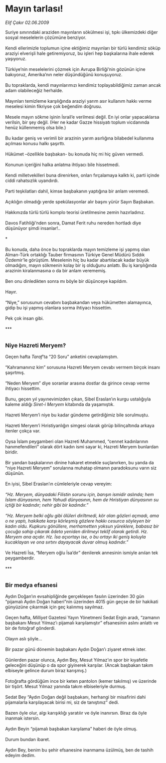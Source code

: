 # Mayın tarlası!

*Elif Çakır 02.06.2009*

<div class="taraf_structure_2col_1zq">
<div class="margen_n">



 <p>Suriye sınırındaki araziden mayınların sökülmesi işi, tıpkı ülkemizdeki diğer sosyal meselelerin çözümüne benziyor. <br/><br/>Kendi ellerimizle toplumun içine ektiğimiz mayınları bir türlü kendimiz söküp araziyi elverişli hale getiremiyoruz, bu işleri hep başkalarına ihale ederek yaşıyoruz. <br/><br/>Türkiye’nin meselelerini çözmek için Avrupa Birliği’nin gözünün içine bakıyoruz, Amerika’nın neler düşündüğünü konuşuyoruz. <br/><br/>Bu topraklarda, kendi mayınlarımızı kendimiz toplayabildiğimiz zaman ancak adam olabileceğiz herhalde. <br/><br/>Mayınları temizleme karşılığında araziyi yarım asır kullanım hakkı verme meselesi kimin fikriyse çok beğendim doğrusu. <br/><br/>Mesele mayın sökme işinin İsrail’e verilmesi değil. En iyi onlar yapacaklarsa verilsin, bir şey değil. (Her ne kadar Gazze hissiyatı toplum vicdanında henüz küllenmemiş olsa bile.) <br/><br/>Bu kadar geniş ve verimli bir arazinin yarım asırlığına bilabedel kullanıma açılması konusu halkı şaşırttı. <br/><br/>Hükümet –özellikle başbakan- bu konuda hiç mi hiç güven vermedi. <br/><br/>Konunun içeriğini halka anlatma ihtiyacı bile hissetmedi. <br/><br/>Kendi milletvekilleri buna direnirken, onları fırçalamaya kalktı ki, parti içinde ciddi rahatsızlık uyandırdı. <br/><br/>Parti teşkilatları dahil, kimse başbakanın yaptığına bir anlam veremedi. <br/><br/>Açıklığın olmadığı yerde spekülasyonlar alır başını yürür Sayın Başbakan. <br/><br/>Hakkınızda türlü türlü komplo teorisi üretilmesine zemin hazırladınız. <br/><br/>Davos Fatihliği’nden sonra, Damat Ferit ruhu nereden hortladı diye düşünüyor şimdi insanlar!.. <br/><br/>* <br/><br/>Bu konuda, daha önce bu topraklarda mayın temizleme işi yapmış olan Alman-Türk ortaklığı Tauber firmasının Türkiye Genel Müdürü Sıddık Özdemir’le görüştüm. Meselenin hiç bu kadar abartılacak kadar büyük olmadığını, mayın sökmenin kolay bir iş olduğunu anlattı. Bu iş karşılığında arazinin kiralanmasına o da bir anlam verememiş. <br/><br/>Ben onu dinledikten sonra mı böyle bir düşünceye kapıldım. <br/><br/>Hayır. <br/><br/>“Niye,” sorusunun cevabını başbakandan veya hükümetten alamayınca, gidip bu işi yapmış olanlara sorma ihtiyacı hissettim. <br/><br/>Pek çok insan gibi. <br/><br/>*** <br/><br/><br/><font size="4"><strong>Niye Hazreti Meryem? </strong></font><br/><br/>Geçen hafta <i>Taraf</i>’ta “20 Soru” anketini cevaplamıştım. <br/><br/>“Kahramanınız kim” sorusuna Hazreti Meryem cevabı vermem birçok insanı şaşırtmış. <br/><br/>“Neden Meryem” diye soranlar arasına dostlar da girince cevap verme ihtiyacı hissettim. <br/><br/>Bunu, geçen yıl yayınevimizden çıkan, Sibel Eraslan’ın kurgu ustalığıyla kaleme aldığı <i>Siret-i Meryem</i> kitabında da yaşamıştık. <br/><br/>Hazreti Meryem’i niye bu kadar gündeme getirdiğimiz bile sorulmuştu. <br/><br/>Hazreti Meryem’i Hıristiyanlığın simgesi olarak görüp bilinçaltında arkaya itenler çokça var. <br/><br/>Oysa İslam peygamberi olan Hazreti Muhammed, “cennet kadınlarının hanımefendileri” olarak dört kadın ismi sayar ki, Hazreti Meryem bunlardan biridir. <br/><br/>Bir yandan başkalarının dinine hakaret etmekle suçlanırken, bu yanda da “niye Hazreti Meryem” sorularına muhatap olmanın paradoksunu varın siz düşünün. <br/><br/>En iyisi, Sibel Eraslan’ın cümleleriyle cevap vereyim:<i> <br/><br/>“Hz. Meryem, dünyadaki Filistin sorunu için, barışın ismidir aslında; hem İslam dünyasının, hem Yahudi dünyasının, hem de Hıristiyan dünyasının su içtiği bir kadındır; nehir gibi bir kadındır.” <br/><br/>“Hz. Meryem belki oğlu gibi ölüleri diriltmedi, kör olan gözleri açmadı, ama o ne yaptı, hakikate karşı körleşmiş gözlere hakkı cesurca söyleyen bir kadın oldu. Kupkuru gönüllere, merhametten yoksun yüreklere, babasız bir çocuğa sahip çıkarak âdeta yeniden dirilmeyi teklif olarak getirdi. Hz. Meryem ana açıdır. Hz. İsa açıortayı ise, o bu ortayı iki geniş koluyla kucaklayan ve ona sırtını dayayacak duvar olmuş kadındır.”</i> <br/><br/>Ve Hazreti İsa, “Meryem oğlu İsa’dır” denilerek annesinin ismiyle anılan tek peygamberdir.<br/><br/>*** <br/><br/><br/><font size="4"><strong>Bir medya efsanesi</strong></font> <br/><br/>Aydın Doğan’ın evsahipliğinde gerçekleşen fasılın üzerinden 30 gün “pijamalı Aydın Doğan haberi”nin üzerinden 4015 gün geçse de bir hakikati günyüzüne çıkarmak için geç kalınmış sayılmaz. <br/><br/>Geçen hafta, <i>Milliyet</i> Gazetesi Yayın Yönetmeni Sedat Ergin aradı, “zamanın başbakanı Mesut Yılmaz’ı pijamalı karşılamıştır” efsanesinin aslını anlattı ve bir de fotoğraf gönderdi. <br/><br/>Olayın aslı şöyle... <br/><br/>Bir pazar günü dönemin başbakanı Aydın Doğan’ı ziyaret etmek ister. <br/><br/>Günlerden pazar olunca, Aydın Bey, Mesut Yılmaz’ın spor bir kıyafetle geleceğini düşünüp o da spor giyinerek karşılar. (Ancak başbakan takım elbiseyle gelince durum biraz karışmış.) <br/><br/>Fotoğrafta gördüğüm ince bir keten pantolon (kemer takılmış) ve üzerinde bir tişört. Mesut Yılmaz yanında takım elbiseleriyle durmuş. <br/><br/>Sedat Bey “Aydın Doğan değil başbakanı, herhangi bir misafirini dahi pijamalarla karşılayacak birisi mi, siz de tanıştınız” dedi. <br/><br/>Bazen öyle olur, algı karışıklığı yaratılır ve öyle inanırsın. Biraz da öyle inanmak istersin.<br/><br/>Aydın Beyin “pijamalı başbakan karşılama” haberi de öyle olmuş. <br/><br/>Durum bundan ibaret. <br/><br/>Aydın Bey, benim bu şehir efsanesine inanmama üzülmüş, ben de tashih edeyim dedim.</p>
<br/>
<br/>
<br/>



<br/>


<div id="taraf_not">
</div>

</div>


</div>
